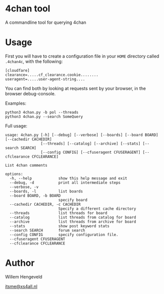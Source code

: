 4chan tool
==========

A commandline tool for querying 4chan

Usage
=====

First you will have to create a configuration file in your `HOME` directory called `.4chan4c`, with the following:


    [cloudfare]
    clearance=.....cf_clearance.cookie........
    useragent=.....user-agent-string....


You can find both by looking at requests sent by your browser, in the browser debug-console.

Examples:

    python3 4chan.py -b pol --threads
    python3 4chan.py --search SomeQuery


Full usage:

    usage: 4chan.py [-h] [--debug] [--verbose] [--boards] [--board BOARD] [--cachedir CACHEDIR]
                    [--threads] [--catalog] [--archive] [--stats] [--search SEARCH]
                    [--config CONFIG] [--cfuseragent CFUSERAGENT] [--cfclearance CFCLEARANCE]

    List 4chan comments

    options:
      -h, --help            show this help message and exit
      --debug, -d           print all intermediate steps
      --verbose, -v
      --boards, -l          list boards
      --board BOARD, -b BOARD
                            specify board
      --cachedir CACHEDIR, -c CACHEDIR
                            Specify a different cache directory
      --threads             list threads for board
      --catalog             list threads from catalog for board
      --archive             list threads from archive for board
      --stats               show post keyword stats
      --search SEARCH       forum search
      --config CONFIG       specify configuration file.
      --cfuseragent CFUSERAGENT
      --cfclearance CFCLEARANCE


Author
======

Willem Hengeveld

itsme@xs4all.nl

